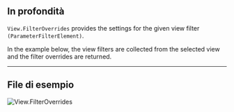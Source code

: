 ## In profondità
`View.FilterOverrides` provides the settings for the given view filter `(ParameterFilterElement)`.

In the example below, the view filters are collected from the selected view and the filter overrides are returned.

___
## File di esempio

![View.FilterOverrides](./Revit.Elements.Views.View.FilterOverrides_img.jpg)
